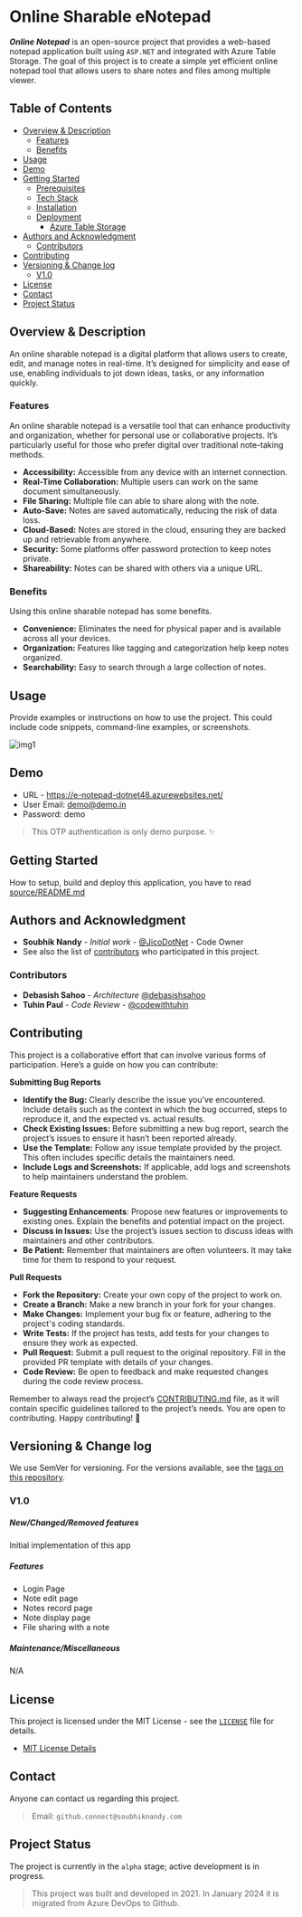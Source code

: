 
# Online Sharable eNotepad
**_Online Notepad_** is an open-source project that provides a web-based notepad application built using `ASP.NET` and integrated with Azure Table Storage. The goal of this project is to create a simple yet efficient online notepad tool that allows users to share notes and files among multiple viewer.

## Table of Contents
- [Overview & Description](#overview--description)
  - [Features](#features)
  - [Benefits](#benefits)
- [Usage](#usage)
- [Demo](#demo)
- [Getting Started](https://github.com/JicoDotNet/e-notepad-AspNet-With-AzureTableStorage/blob/master/source/README.md#getting-started)
  - [Prerequisites](https://github.com/JicoDotNet/e-notepad-AspNet-With-AzureTableStorage/blob/master/source/README.md#prerequisites)
  - [Tech Stack](https://github.com/JicoDotNet/e-notepad-AspNet-With-AzureTableStorage/blob/master/source/README.md#tech-stack)
  - [Installation](#installation)
  - [Deployment](https://github.com/JicoDotNet/e-notepad-AspNet-With-AzureTableStorage/blob/master/source/README.md#deployment)
    - [Azure Table Storage](https://github.com/JicoDotNet/e-notepad-AspNet-With-AzureTableStorage/blob/master/source/README.md#azure-table-storage)
- [Authors and Acknowledgment](#authors-and-acknowledgment)
  - [Contributors](#contributors)
- [Contributing](#contributing)
- [Versioning & Change log](#versioning--change-log)
  - [V1.0](#v10)
- [License](#license)
- [Contact](#contact)
- [Project Status](#project-status)

## Overview & Description
An online sharable notepad is a digital platform that allows users to create, edit, and manage notes in real-time. It’s designed for simplicity and ease of use, enabling individuals to jot down ideas, tasks, or any information quickly. 

### Features
An online sharable notepad is a versatile tool that can enhance productivity and organization, whether for personal use or collaborative projects. It’s particularly useful for those who prefer digital over traditional note-taking methods.

- **Accessibility:** Accessible from any device with an internet connection.
- **Real-Time Collaboration:** Multiple users can work on the same document simultaneously.
- **File Sharing:** Multiple file can able to share along with the note.
- **Auto-Save:** Notes are saved automatically, reducing the risk of data loss.
- **Cloud-Based:** Notes are stored in the cloud, ensuring they are backed up and retrievable from anywhere.
- **Security:** Some platforms offer password protection to keep notes private.
- **Shareability:** Notes can be shared with others via a unique URL.

### Benefits
Using this online sharable notepad has some benefits.

- **Convenience:** Eliminates the need for physical paper and is available across all your devices.
- **Organization:** Features like tagging and categorization help keep notes organized.
- **Searchability:** Easy to search through a large collection of notes.

## Usage
Provide examples or instructions on how to use the project. This could include code snippets, command-line examples, or screenshots.

![img1](https://github.com/JicoDotNet/e-notepad-AspNet-With-AzureTableStorage/assets/54305438/40682f6a-8ae9-4771-a836-1a4e48e5736a)

## Demo 
- URL - https://e-notepad-dotnet48.azurewebsites.net/
- User Email: demo@demo.in
- Password: demo
> This OTP authentication is only demo purpose. ✨

## Getting Started
How to setup, build and deploy this application, you have to read [source/README.md](https://github.com/JicoDotNet/e-notepad-AspNet-With-AzureTableStorage/blob/master/source/README.md)

## Authors and Acknowledgment
- **Soubhik Nandy** - _Initial work_ - [@JicoDotNet](https://github.com/JicoDotNet) - Code Owner
- See also the list of [contributors](#contributors) who participated in this project.

### Contributors
- **Debasish Sahoo** - _Architecture_ [@debasishsahoo](https://github.com/debasishsahoo)
- **Tuhin Paul** - _Code Review_ - [@codewithtuhin](https://github.com/codewithtuhin)


## Contributing
This project is a collaborative effort that can involve various forms of participation. Here’s a guide on how you can contribute:

**Submitting Bug Reports**
- **Identify the Bug:** Clearly describe the issue you’ve encountered. Include details such as the context in which the bug occurred, steps to reproduce it, and the expected vs. actual results.
- **Check Existing Issues:** Before submitting a new bug report, search the project’s issues to ensure it hasn’t been reported already.
- **Use the Template:** Follow any issue template provided by the project. This often includes specific details the maintainers need.
- **Include Logs and Screenshots:** If applicable, add logs and screenshots to help maintainers understand the problem.

**Feature Requests**
- **Suggesting Enhancements**: Propose new features or improvements to existing ones. Explain the benefits and potential impact on the project.
- **Discuss in Issues:** Use the project’s issues section to discuss ideas with maintainers and other contributors.
- **Be Patient:** Remember that maintainers are often volunteers. It may take time for them to respond to your request.

**Pull Requests**
- **Fork the Repository:** Create your own copy of the project to work on.
- **Create a Branch:** Make a new branch in your fork for your changes.
- **Make Changes:** Implement your bug fix or feature, adhering to the project's coding standards.
- **Write Tests:** If the project has tests, add tests for your changes to ensure they work as expected.
- **Pull Request:** Submit a pull request to the original repository. Fill in the provided PR template with details of your changes.
- **Code Review:** Be open to feedback and make requested changes during the code review process.

Remember to always read the project’s [CONTRIBUTING.md](https://github.com/JicoDotNet/e-notepad-AspNet-With-AzureTableStorage/blob/master/CONTRIBUTING.md) file, as it will contain specific guidelines tailored to the project’s needs. You are open to contributing. 
Happy contributing! 🚀

## Versioning & Change log
We use SemVer for versioning. For the versions available, see the [tags on this repository](https://github.com/JicoDotNet/e-notepad-AspNet-With-AzureTableStorage).

### V1.0
##### New/Changed/Removed features
Initial implementation of this app
##### Features
- Login Page
- Note edit page
- Notes record page
- Note display page
- File sharing with a note

##### Maintenance/Miscellaneous
N/A

## License
This project is licensed under the MIT License - see the [`LICENSE`](https://github.com/JicoDotNet/e-notepad-AspNet-With-AzureTableStorage/blob/master/LICENSE) file for details.
- [MIT License Details](https://choosealicense.com/licenses/mit/)

## Contact
Anyone can contact us regarding this project.
> Email: `github.connect@soubhiknandy.com`

## Project Status
The project is currently in the `alpha` stage; active development is in progress.
> This project was built and developed in 2021. In January 2024 it is migrated from Azure DevOps to Github.
